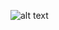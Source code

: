 ![alt text]([http://url/to/img.png](https://github.com/user-attachments/assets/e10d950a-4712-4e4e-a6a8-e7a5c7305867))
